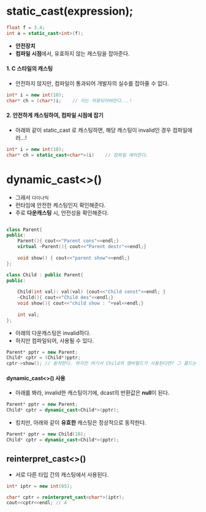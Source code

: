 
 
 # static_cast<new type>(expression);  
 ```c++
 float f = 3.4;
 int a = static_cast<int>(f);
 ```
 
* **안전장치**  
 * **컴파일 시점**에서, 유효하지 않는 캐스팅을 잡아준다.  

#### 1. C 스타일의 캐스팅  
* 안전하지 않지만, 컴파일이 통과되어 개발자의 실수를 잡아줄 수 없다.  

```c++
int* i = new int(10);
char* ch = (char*)i;    // 이는 허용되어버린다...!
```
#### 2. 안전하게 캐스팅하여, 컴파일 시점에 잡기  
* 아래와 같이 static_cast<T> 로 캐스팅하면, 해당 캐스팅이 invalid인 경우 컴파일에러...!  
```c++
int* i = new int(10);
char* ch = static_cast<char*>(i)    // 컴파일 에러뜬다.
```


# dynamic_cast<>()  
* 그래서 `다이나믹`  
* 런타임에 안전한 케스팅인지 확인해준다.  
* 주로 **다운캐스팅** 시, 안전성을 확인해준다.  

```c++

class Parent{
public:    
    Parent(){ cout<<"Parent cons"<<endl;}
    virtual ~Parent(){ cout<<"Parent destr"<<endl;}
    
    void show() { cout<<"parent show"<<endl;}
};

class Child : public Parent{
public:
    
    Child(int val): val(val) {cout<<"Child const"<<endl; }
    ~Child(){ cout<<"Child des"<<endl;}
    void show(){ cout<<"child show : "+val<<endl;}
    
    int val;
};
```

* 아래의 다운캐스팅은 invalid하다.   
* 하지만 컴파일되어, 사용될 수 있다.  
```c++
Parent* pptr = new Parent;
Child* cptr = (Child*)pptr; 
cptr->show(); // 동작한다. 하지만 여기서 Child의 맴버필드가 사용된다면? 그 플드는 초기화되지 않았다.
```
#### dynamic_cast<>() 사용  
* 아래를 봐라, invalid한 캐스팅이기에, dcast의 반환값은 **null**이 된다.  
```c++
Parent* pptr = new Parent;
Child* cptr = dynamic_cast<Child*>(pptr); 
```

* 킹치만, 아래와 같이 **유효한** 캐스팅은 정상적으로 동작한다.  
```c++
Parent* pptr = new Child(10);
Child* cptr = dynamic_cast<Child*>(pptr); 
```

## reinterpret_cast<>()  
* 서로 다른 타입 간의 캐스팅에서 사용된다.  

```c++
int* iptr = new int(65);

char* cptr = reinterpret_cast<char*>(iptr);
cout<<cptr<<endl; // A
```









 

